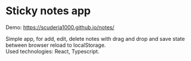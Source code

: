 # Sticky notes app

Demo: https://scuderia1000.github.io/notes/

Simple app, for add, edit, delete notes with drag and drop and save state between browser reload to localStorage.<br>
Used technologies: React, Typescript.
